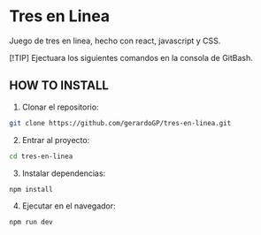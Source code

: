 # Tres en Linea

Juego de tres en linea, hecho con react, javascript y CSS.

[!TIP]
Ejectuara los siguientes comandos en la consola de GitBash.

## HOW TO INSTALL

1. Clonar el repositorio:

```bash
git clone https://github.com/gerardoGP/tres-en-linea.git
```

2. Entrar al proyecto:

```bash
cd tres-en-linea
```

3. Instalar dependencias:
```bash
npm install
```

4. Ejecutar en el navegador:
```bash
npm run dev
```